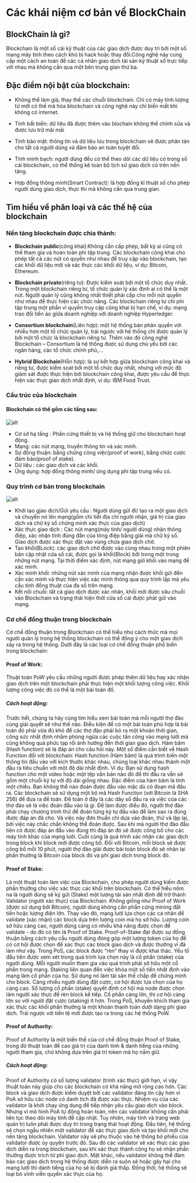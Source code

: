 # Các khái niệm cơ bản về BlockChain

## BlockChain là gì?

Blockchain là một sổ cái kỹ thuật của các giao dịch được duy trì bởi một số mang máy tính theo cách khó bị hack hoặc thay đổi.Công nghệ này cung cấp một cách an toàn để các cá nhân giao dịch tài sản kỹ thuật số trực tiếp với nhau mà không cần qua một bên trung gian thứ ba.

## Đặc điểm nội bật của blockchain:

- Không thể làm giả, thay thế các chuỗi blockchain. Chỉ có máy tính lượng tử mới có thể mã hóa blockchain và công nghệ này chỉ biến mất khi không có internet.

- Tính bất biến: dữ liệu đã được thêm vào blochain không thể chỉnh sửa và được lưu trữ mãi mãi

- Tính bảo mật: thông tin và dữ liệu lưu trong blockchain sẽ được phân tán cho tất cả người dùng và đảm bảo an toàn tuyệt đối.

- Tính minh bạch: người dùng đều có thể theo dõi các dữ liệu có trong số cái blockchain, có thể thống kê toàn bộ lịch sử giao dịch có trên nền tảng.

- Hợp đồng thông minh(Smart Contract): là hợp đồng kĩ thuật số cho phép người dùng giao dịch, thực thi mà không cần qua trung gian.

## Tìm hiểu về phân loại và các thế hệ của blockchain

### Nền tảng blockchain được chia thành:

- **Blockchain public**(công khai):Không cần cấp phép, bất kỳ ai cũng có thể tham gia và hoàn toàn phi tập trung. Các blockchain công khai cho phép tất cả các nút có quyền như nhau để truy cập vào blockchain, tạo các khối dữ liệu mới và xác thực các khối dữ liệu, ví dụ: Bitcoin, Ethereum.

- **Blockchain private**(riêng tư): Được kiểm soát bởi một tổ chức duy nhất. Trong một blockchain riêng tư, tổ chức quản lý xác định ai có thể là một nút. Người quản lý cũng không nhất thiết phải cấp cho mỗi nút quyền như nhau để thực hiện các chức năng. Các blockchain riêng tư chỉ phi tập trung một phần vì quyền truy cập công khai bị hạn chế, ví dụ: mạng trao đổi tiền ảo giữa doanh nghiệp với doanh nghiệp Hyperledger.

- **Consortium blockchain**(Liên hợp): một hệ thống bán phân quyền với nhiều hơn một tổ chức quản lý, trái ngược với hệ thống chỉ được quản lý bởi một tổ chức là blockchain riêng tư. Thêm vào đó công nghệ Blockchain – Consortium là hệ thống được sử dụng chủ yếu bởi các ngân hàng, các tổ chức chính phủ,…

- **Hybrid Blockchain**(Hỗn hợp): là sự kết hợp giữa blockchain công khai và riêng tư, được kiểm soát bởi một tổ chức duy nhất, nhưng với mức độ giám sát được thực hiện bởi blockchain công khai, được yêu cầu để thực hiện xác thực giao dịch nhất định, ví dụ: IBM Food Trust.

### Cấu trúc của blockchain

#### Blockchain có thể gồm các tầng sau:
![alt](https://substackcdn.com/image/fetch/f_auto,q_auto:good,fl_progressive:steep/https%3A%2F%2Fbucketeer-e05bbc84-baa3-437e-9518-adb32be77984.s3.amazonaws.com%2Fpublic%2Fimages%2Fdfc81239-3ca0-4e12-94f3-90a4444e2c0f_1474x1095.png)
- Cơ sở hạ tầng : Phần cứng thiết bị và hệ thống giữ cho blockchain hoạt động.
- Mạng: các nút mạng, truyền thông tin và xác minh.
- Sự đồng thuận: bằng chứng công việc(proof of work), bằng chức cược đảm bảo(proof of stake).
- Dữ liệu : các giao dịch và các khối.
- Ứng dụng: hợp đồng thông minh/ ứng dụng phi tập trung nếu có.

### Quy trình cơ bản trong blockchain
![alt](https://i.pinimg.com/originals/99/28/5d/99285de812fe7c6393f50207e30a95e3.png)
- Khởi tạo gjao dịch/Gửi yêu cầu : Người dùng gửi đi/ tạo ra một giao dịch và chuyển nó lên mạng(gồm chi tiết địa chỉ người nhận, giá trị của giao dịch và chữ ký số chứng minh xác thực của giao dịch)
- Xác thực giao dịch : Các nút mạng(máy tính/ người dùng) nhận thông điệp, xác nhận tính đúng đắn của tông điệp bằng giải mã chữ ký số. Giao dịch được xác thực đặt vào vùng chứa giao dịch chờ.
- Tạo khối(BLock): các giao dịch chờ được vào cùng nhau trong một phiên bản cập nhật cửa số cái, được gọi là khối(Block) bởi trong một trong những nút mạng. Tại thời điểm xác định, nút mạng gửi khối vào mạng để xác minh.
- Xác minh khối: những nút xác minh của mạng nhận được khối gửi đến cần xác minh và thực hiện việc xác minh thông qua quy trình lặp mà yêu cầu tính đồng thuật của đa số trên mạng.
- Kết nối chuỗi: tất cả giao dịch được xác nhân, khối mới được xâu chuỗi vào Blockchain và trạng thái hiện thời cửa số cái được phát gửi vào mạng.

### Cơ chế đồng thuận trong blockchain
Cơ chế đồng thuận trong Blockchain có thể hiểu như cách thức mà mọi người quản lý trong hệ thống blockchain có thể đồng ý cho một giao dịch xảy ra trong hệ thống. Dưới đây là các loại cơ chế đồng thuận phổ biến trong blockchain:
#### Proof of Work: 
Thuật toán PoW yêu cầu những người được phép thêm dữ liệu hay xác nhận giao dịch trên một blockchain phải thực hiện một khối lượng công việc. Khối lượng công việc đó có thể là một bài toán đố.
##### Cách hoạt động:
Trước hết, chúng ta hãy cùng tìm hiểu xem bài toán mà mỗi người thợ đào cùng giải quyết sẽ như thế nào. Điều kiện để có một bài toán phù hợp là bài toán đó phải vừa đủ khó để các thợ đào phải bỏ ra một khoản thời gian, công sức nhất định nhằm phòng ngừa các cuộc tấn công vào mạng lưới mà cũng không quá phức tạp rồi ảnh hưởng đến thời gian giao dịch. Hàm băm (Hash function) sẽ là đáp án cho câu hỏi này.
Một số điểm cần biết về Hash Function đối với blockchain:
Hash function (Hàm băm) là quá trình biến một thông tin đầu vào với kích thước khác nhau, chủng loại khác nhau thành một đầu ra tiêu chuẩn với một độ dài nhất định. Ví dụ: Bạn sử dụng hash function cho một video hoặc một tệp văn bản nào đó để thì đầu ra vẫn sẽ gồm một chuỗi ký tự với độ dài giống nhau.
Đặc điểm của hàm băm là tính một chiều. Bạn không thể nào đoán được đầu vào mặc dù có đoạn mã đầu ra.
Các blockchain sẽ sử dụng một bộ mã Hash Function (với Bitcoin là SHA 256) để đưa ra đề toán. Đề toán ở đây là các dãy số đầu ra và việc của các thợ đào sẽ là việc đoán đầu vào là gì. Để làm được điều đó, người thợ đào phải chạy chương trình thử để đoán từng ký tự đầu vào để làm sao ra đúng được đáp án đã cho. Và việc này đơn thuần chỉ dựa vào đoán, thử và lập lại, bởi việc này chắc chắn không thể đoán được.
Sau khi mà người thợ đào đầu tiên có được đáp án đầu vào đúng thì đáp án đó sẽ được công bố cho các máy tính khác của mạng lưới. Cuối cùng là quá trình xác nhận các giao dịch trong block khi block mới được công bố. Đối với Bitcoin, mỗi block sẽ được công bố mỗi 10 phút, người thợ đào giải được bài toán block đó sẽ nhận lại phần thưởng là Bitcoin của block đó và phí giao dịch trong block đó.
#### Proof of Stake:  
Là một thuật toán làm việc của Blockchain, cho phép người dùng kiếm được phần thưởng cho việc xác thực các khối trên blockchain.  Có thể hiểu nôm na là người dùng sẽ ký gửi (Stake) một lượng tài sản nhất định để trở thành Validator (người xác thực) của Blockchain. 
Không giống như Proof of Work (được sử dụng bởi Bitcoin), người dùng không cần phần cứng mining đắt tiền hoặc lượng điện lớn. Thay vào đó, mạng lưới lựa chọn các cá nhân để validate (xác nhận) các block dựa trên lượng coin mà họ sở hữu. Lượng coin sở hữu càng cao, người dùng càng có nhiều khả năng được chọn để validate - do đó có tên là Proof of Stake.
Proof-of-Stake đạt được sự đồng thuận bằng cách yêu cầu người dùng đóng góp một lượng token của họ để có cơ hội được chọn để xác thực các block giao dịch và được thưởng vì đã làm như vậy.
Trong PoS, các block được “rèn” thay vì được khai thác. Yếu tố đầu tiên được xem xét trong quá trình lựa chọn này là cổ phần (stake) của người dùng.
Mỗi người muốn tham gia vào quá trình phải sở hữu một cổ phần trong mạng. Staking liên quan đến việc khóa một số tiền nhất định vào mạng làm cổ phần của họ. Sử dụng nó làm tài sản thế chấp để chứng minh cho block.
Càng nhiều người dùng đặt cược, cơ hội được lựa chọn của họ càng cao. Số lượng cổ phần (stake) quyết định cơ hội mà node được chọn làm người xác thực để rèn block kế tiếp. Cổ phần càng lớn, thì cơ hội càng lớn so với người đặt cược (staking) ít hơn.
Trong PoS, khuyến khích tham gia xác thực các khối phần thưởng là một khoản thanh toán dưới dạng phí giao dịch. Trái ngược với tiền tệ mới được tạo ra trong các hệ thống PoW.
#### Proof of Authority: 
Proof of Authority là một biến thể của cơ chế đồng thuận Proof of Stake, trong đó thuật toán đề cao giá trị của danh tính & danh tiếng của những người tham gia, chứ không dựa trên giá trị token mà họ nắm giữ.
##### Cách hoạt động:
Proof of Authority có số lượng validator (trình xác thực) giới hạn, vì vậy thuật toán này giúp cho các blockchain có khả năng mở rộng cao hơn. Các block và giao dịch được kiểm duyệt bởi các validator đáng tin cậy hơn vì PoA sở hữu các node có danh tích đã được xác thực.
Nhiệm vụ của các validator là khởi chạy ứng dụng để tiếp nhận yêu cầu giao dịch vào block. Nhưng vì mô hình PoA tự động hoàn toàn, nên các validator không cần phải liên tục theo dõi máy tính để cập nhật. Tuy nhiên, máy tính và trang web quản trị luôn phải được duy trì trong trạng thái hoạt động.
Đầu tiên, hệ thống sẽ chọn ngẫu nhiên một validator để xác thực giao dịch và tạo khối mới cho nền tảng blockchain. Validator này sẽ phụ thuộc vào hệ thống bỏ phiếu của validator được ủy quyền trước đó.
Sau đó các validator sẽ xác thực các giao dịch diễn ra trong blockchain, sau khi xác thực thành công họ sẽ nhận phần thưởng được trích từ phí giao dịch.
Mặt khác, nếu validator không thể đảm bảo các giao dịch trong hệ thống được diễn ra suôn sẻ hoặc gây hại cho mạng lưới thì danh tiếng của họ sẽ bị đánh giá thấp. Đồng thời, hệ thống sẽ loại bỏ vĩnh viễn quyền xác thực của họ.






